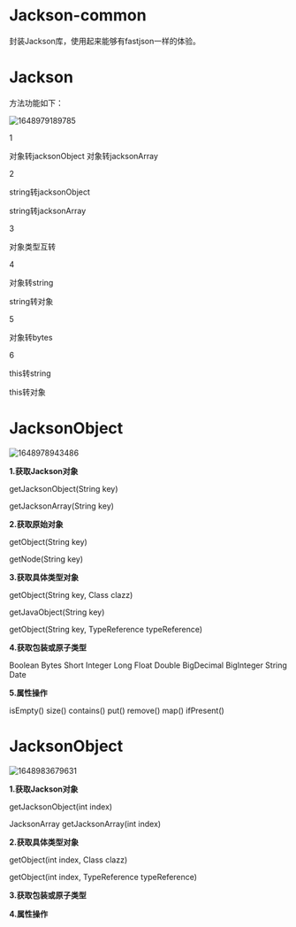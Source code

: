 
# Jackson-common

封装Jackson库，使用起来能够有fastjson一样的体验。

# Jackson
方法功能如下：

![1648979189785](https://github.com/dirty-damn/jackson-common/tree/main/.assets/Readme/1648979189785.png)

1

对象转jacksonObject
对象转jacksonArray


2

string转jacksonObject

string转jacksonArray


3

对象类型互转


4

对象转string

string转对象


5

对象转bytes


6

this转string

this转对象



# JacksonObject

![1648978943486](https://github.com/dirty-damn/jackson-common/tree/main/.assets/Readme/1648978943486.png)

**1.获取Jackson对象**


getJacksonObject(String key)

getJacksonArray(String key)

**2.获取原始对象**


getObject(String key)

getNode(String key)


**3.获取具体类型对象**

getObject(String key, Class<T> clazz)

getJavaObject(String key)

getObject(String key, TypeReference<T> typeReference)

**4.获取包装或原子类型**

Boolean
Bytes
Short
Integer
Long
Float
Double
BigDecimal
BigInteger
String
Date


**5.属性操作**

isEmpty()
size()
contains()
put()
remove()
map()
ifPresent()


# JacksonObject

![1648983679631](https://github.com/dirty-damn/jackson-common/tree/main/.assets/Readme/1648983679631.png)

**1.获取Jackson对象**

getJacksonObject(int index)

JacksonArray getJacksonArray(int index)

**2.获取具体类型对象**

getObject(int index, Class<T> clazz)

getObject(int index, TypeReference<T> typeReference)


**3.获取包装或原子类型**


**4.属性操作**
